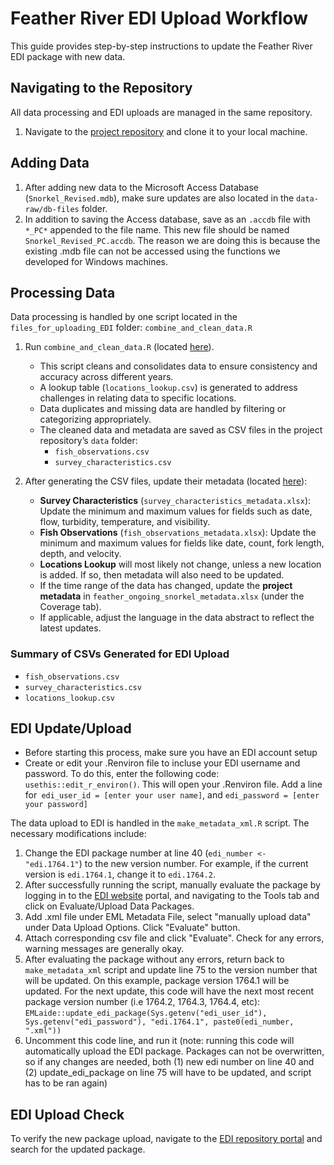 # Feather River EDI Upload Workflow

This guide provides step-by-step instructions to update the Feather River EDI package with new data.

## Navigating to the Repository
All data processing and EDI uploads are managed in the same repository.  
1. Navigate to the [project repository](https://github.com/FlowWest/edi-feather-snorkel) and clone it to your local machine.

## Adding Data
1. After adding new data to the Microsoft Access Database (`Snorkel_Revised.mdb`), make sure updates are also located in the `data-raw/db-files` folder.
2. In addition to saving the Access database, save as an `.accdb` file with `*_PC*` appended to the file name. This new file should be named `Snorkel_Revised_PC.accdb`. The reason we are doing this is because the existing .mdb file can not be accessed using the functions we developed for Windows machines.

## Processing Data
Data processing is handled by one script located in the `files_for_uploading_EDI` folder: `combine_and_clean_data.R`

1. Run `combine_and_clean_data.R` (located [here](https://github.com/FlowWest/edi-feather-snorkel/tree/main/data-raw/data-prep-scripts/combine_and_clean_data.R)).
   - This script cleans and consolidates data to ensure consistency and accuracy across different years.
   - A lookup table (`locations_lookup.csv`) is generated to address challenges in relating data to specific locations.
   - Data duplicates and missing data are handled by filtering or categorizing appropriately.
   - The cleaned data and metadata are saved as CSV files in the project repository’s `data` folder:
     - `fish_observations.csv`
     - `survey_characteristics.csv`
   
2. After generating the CSV files, update their metadata (located [here](https://github.com/FlowWest/edi-feather-snorkel/tree/main/data-raw/metadata)):
   - **Survey Characteristics** (`survey_characteristics_metadata.xlsx`): Update the minimum and maximum values for fields such as date, flow, turbidity, temperature, and visibility.
   - **Fish Observations** (`fish_observations_metadata.xlsx`): Update the minimum and maximum values for fields like date, count, fork length, depth, and velocity.
   - **Locations Lookup** will most likely not change, unless a new location is added. If so, then metadata will also need to be updated.
   - If the time range of the data has changed, update the **project metadata** in `feather_ongoing_snorkel_metadata.xlsx` (under the Coverage tab).
   - If applicable, adjust the language in the data abstract to reflect the latest updates.

### Summary of CSVs Generated for EDI Upload
- `fish_observations.csv`
- `survey_characteristics.csv`
- `locations_lookup.csv`

## EDI Update/Upload
  - Before starting this process, make sure you have an EDI account setup
  - Create or edit your .Renviron file to incluse your EDI username and password. To do this, enter the following code: `usethis::edit_r_environ()`. This will open your .Renviron file. Add a line for` edi_user_id = [enter your user name]`, and `edi_password = [enter your password]`
  
The data upload to EDI is handled in the `make_metadata_xml.R` script. The necessary modifications include:

1. Change the EDI package number at line 40 (`edi_number <- "edi.1764.1"`) to the new version number. For example, if the current version is `edi.1764.1`, change it to `edi.1764.2`.
2. After successfully running the script, manually evaluate the package by logging in to the [EDI website](https://portal.edirepository.org/nis/login.jsp) portal, and navigating to the Tools tab and click on Evaluate/Upload Data Packages. 
3. Add .xml file under EML Metadata File, select "manually upload data" under Data Upload Options. Click "Evaluate" button.
4. Attach corresponding csv file and click "Evaluate". Check for any errors, warning messages are generally okay.
5. After evaluating the package without any errors, return back to `make_metadata_xml` script and update line 75 to the version number that will be updated. On this example, package version 1764.1 will be updated. For the next update, this code will have the next most recent package version number (i.e 1764.2, 1764.3, 1764.4, etc): `EMLaide::update_edi_package(Sys.getenv("edi_user_id"), Sys.getenv("edi_password"), "edi.1764.1", paste0(edi_number, ".xml"))`
3. Uncomment this code line, and run it (note: running this code will automatically upload the EDI package. Packages can not be overwritten, so if any changes are needed, both (1) new edi number on line 40 and (2) update_edi_package on line 75 will have to be updated, and script has to be ran again)

## EDI Upload Check
To verify the new package upload, navigate to the [EDI repository portal](https://portal.edirepository.org/nis/home.jsp) and search for the updated package.
